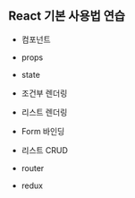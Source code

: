 
## React 기본 사용법 연습

- 컴포넌트
- props
- state
- 조건부 렌더링
- 리스트 렌더링
- Form 바인딩
- 리스트 CRUD

- router
- redux